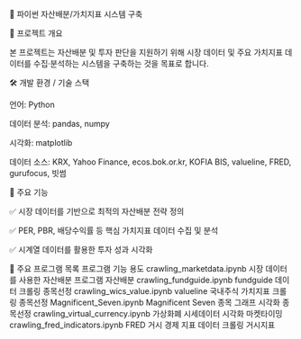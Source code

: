 📌 파이썬 자산배분/가치지표 시스템 구축

📍 프로젝트 개요

본 프로젝트는 자산배분 및 투자 판단을 지원하기 위해 시장 데이터 및 주요 가치지표 데이터를 수집·분석하는 시스템을 구축하는 것을 목표로 합니다.

🛠 개발 환경 / 기술 스택

언어: Python

데이터 분석: pandas, numpy

시각화: matplotlib

데이터 소스: KRX, Yahoo Finance, ecos.bok.or.kr, KOFIA BIS, valueline, FRED, gurufocus, 빗썸

🎯 주요 기능

✅ 시장 데이터를 기반으로 최적의 자산배분 전략 정의

✅ PER, PBR, 배당수익률 등 핵심 가치지표 데이터 수집 및 분석

✅ 시계열 데이터를 활용한 투자 성과 시각화


📂 주요 프로그램 목록
프로그램	기능	용도
crawling_marketdata.ipynb	시장 데이터를 사용한 자산배분 프로그램	자산배분
crawling_fundguide.ipynb	fundguide 데이터 크롤링	종목선정
crawling_wics_value.ipynb	valueline 국내주식 가치지표 크롤링	종목선정
Magnificent_Seven.ipynb	Magnificent Seven 종목 그래프 시각화	종목선정
crawling_virtual_currency.ipynb	가상화폐 시세데이터 시각화	마켓타이밍
crawling_fred_indicators.ipynb	FRED 거시 경제 지표 데이터 크롤링	거시지표
